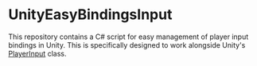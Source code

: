 # UnityEasyBindingsInput
This repository contains a C# script for easy management of player input bindings in Unity. This is specifically designed to work alongside Unity's [PlayerInput](https://docs.unity3d.com/Packages/com.unity.inputsystem@1.0/api/UnityEngine.InputSystem.PlayerInput.html) class.
